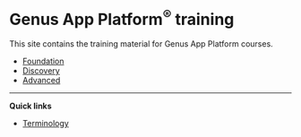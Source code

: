 # **Genus App Platform<sup>&reg;</sup> training**
This site contains the training material for Genus App Platform courses.


* [Foundation](foundation/index.md)
* [Discovery](discovery/index.md)
* [Advanced](advanced/index.md)

---

**Quick links**
* [Terminology](https://docs.genus.no/terminology.html)

